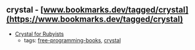 crystal - [www.bookmarks.dev/tagged/crystal](https://www.bookmarks.dev/tagged/crystal)
---
* [Crystal for Rubyists](http://www.crystalforrubyists.com)
    * tags: [free-programming-books](../tags/free-programming-books.md), [crystal](../tags/crystal.md)
